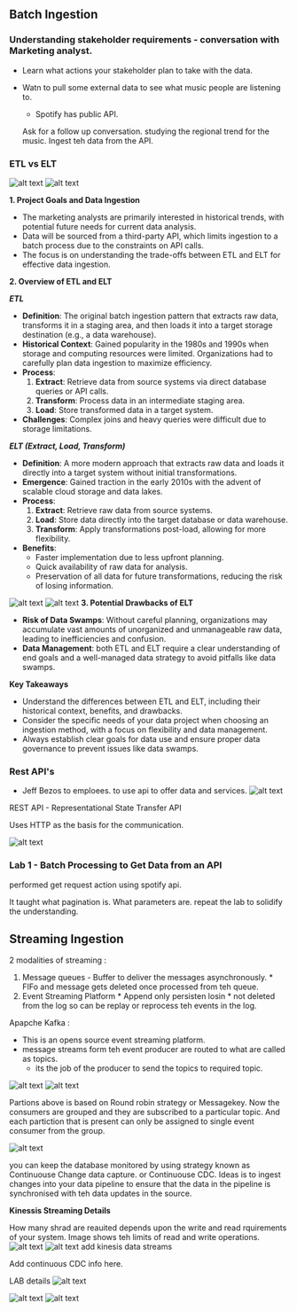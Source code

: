 
## Batch Ingestion
### Understanding stakeholder requirements - conversation with Marketing analyst. 

- Learn what actions your stakeholder plan to take with the data.
- Watn to pull some external data to see what music people are listening to. 
  - Spotify has public API. 

  Ask for a follow up conversation.  studying the regional trend for the music. Ingest teh data from the API.

### ETL vs ELT

![alt text](.images/streaming_ingestion_1.png)
![alt text](.images/Batch_Ingestion_1.png) 

**1. Project Goals and Data Ingestion**
- The marketing analysts are primarily interested in historical trends, with potential future needs for current data analysis.
- Data will be sourced from a third-party API, which limits ingestion to a batch process due to the constraints on API calls.
- The focus is on understanding the trade-offs between ETL and ELT for effective data ingestion.

**2. Overview of ETL and ELT**

_**ETL**_ 
- **Definition**: The original batch ingestion pattern that extracts raw data, transforms it in a staging area, and then loads it into a target storage destination (e.g., a data warehouse).
- **Historical Context**: Gained popularity in the 1980s and 1990s when storage and computing resources were limited. Organizations had to carefully plan data ingestion to maximize efficiency.
- **Process**:
  1. **Extract**: Retrieve data from source systems via direct database queries or API calls.
  2. **Transform**: Process data in an intermediate staging area.
  3. **Load**: Store transformed data in a target system.
- **Challenges**: Complex joins and heavy queries were difficult due to storage limitations.

_**ELT (Extract, Load, Transform)**_
- **Definition**: A more modern approach that extracts raw data and loads it directly into a target system without initial transformations.
- **Emergence**: Gained traction in the early 2010s with the advent of scalable cloud storage and data lakes.
- **Process**:
  1. **Extract**: Retrieve raw data from source systems.
  2. **Load**: Store data directly into the target database or data warehouse.
  3. **Transform**: Apply transformations post-load, allowing for more flexibility.
- **Benefits**:
  - Faster implementation due to less upfront planning.
  - Quick availability of raw data for analysis.
  - Preservation of all data for future transformations, reducing the risk of losing information.

![alt text](<.images/ETL vs ELT.png>)
![alt text](<.images/ETL vs ELT_1.png>)
**3. Potential Drawbacks of ELT**
- **Risk of Data Swamps**: Without careful planning, organizations may accumulate vast amounts of unorganized and unmanageable raw data, leading to inefficiencies and confusion.
- **Data Management**: both ETL and ELT require a clear understanding of end goals and a well-managed data strategy to avoid pitfalls like data swamps.

**Key Takeaways**
- Understand the differences between ETL and ELT, including their historical context, benefits, and drawbacks.
- Consider the specific needs of your data project when choosing an ingestion method, with a focus on flexibility and data management.
- Always establish clear goals for data use and ensure proper data governance to prevent issues like data swamps.


### Rest API's

- Jeff Bezos to emploees. to use api to offer data and services. 
![alt text](.images/API_1.png)

REST API - Representational State Transfer API

Uses HTTP as the basis for the communication. 

![alt text](.images/API_2.png)


### Lab 1 - Batch Processing to Get Data from an API

performed get request action using spotify api.

It taught what pagination is. What parameters are.
repeat the lab to solidify the understanding.


## Streaming Ingestion

2 modalities of streaming :
  1. Message queues - Buffer to deliver the messages asynchronously.
    * FIFo and message gets deleted once processed from teh queue. 
  2. Event Streaming Platform
    * Append only persisten losin
    * not deleted from the log so can be replay or reprocess teh events in the log. 

Apapche Kafka : 
   - This is an opens source event streaming platform.
  - message streams form teh event producer are routed to what are called as topics. 
    - its the job of the producer to send the topics to required topic. 

  ![alt text](<.images/Apache Kafka_1.png>)
![alt text](<.images/Apache Kafka_2.png>)

Partions above is based on Round robin strategy or Messagekey. Now the consumers are grouped and they are subscribed to a particular topic. And each partiction that is present can only be assigned to single event consumer from the group. 

![alt text](<.images/Apache Kafka_3.png>)

you can keep the database monitored by using strategy known as Continuouse Change data capture. or Continuouse CDC. Ideas is to ingest changes into your data pipeline to ensure that the data in the pipeline is synchronised with teh data updates in the source. 

**Kinessis Streaming Details**

How many shrad are reauited depends upon the write and read rquirements of your system. Image shows teh limits of read and write operations.
 ![alt text](.images/Kinesis_Data_Streams_1.png)
 ![alt text](.images/Kinesis_Data_Streams_2.png)
add kinesis data streams

Add continuous CDC info here. 

 LAB details
 ![alt text](.images/LAB_details_1.png)

 ![alt text](.images/LAB_details_2.png) 
 ![alt text](.images/LAB_details_3.png)